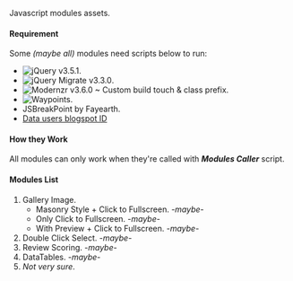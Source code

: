 Javascript modules assets.

#### Requirement
Some *(maybe all)* modules need scripts below to run:
- ![jQuery v3.5.1](https://jquery.com/download/).
- ![jQuery Migrate v3.3.0](https://jquery.com/download/).
- ![Modernzr v3.6.0 ~ Custom build touch & class prefix](https://modernizr.com/).
- ![Waypoints](http://imakewebthings.com/waypoints/).
- JSBreakPoint by Fayearth.
- [Data users blogspot ID](data/users/blogid.js)

#### How they Work
All modules can only work when they're called with *__Modules Caller__* script.

#### Modules List
1. Gallery Image.
   - Masonry Style + Click to Fullscreen. -*maybe*-
   - Only Click to Fullscreen. -*maybe*-
   - With Preview + Click to Fullscreen. -*maybe*-
3. Double Click Select. -*maybe*-
4. Review Scoring. -*maybe*-
5. DataTables. -*maybe*-
6. _Not very sure_.
